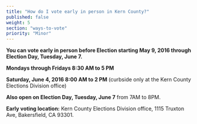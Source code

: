 ```yaml
---
title: "How do I vote early in person in Kern County?"
published: false
weight: 5
section: "ways-to-vote"
priority: "Minor"
---
```


**You can vote early in person before Election starting May 9, 2016 through Election Day, Tuesday, June 7.**  

**Mondays through Fridays 8:30 AM to 5 PM**  

**Saturday, June 4, 2016 8:00 AM to 2 PM** (curbside only at the Kern County Elections Division office)  

**Also open on Election Day, Tuesday, June 7** from 7AM to 8PM.  

**Early voting location:** Kern County Elections Division office, 1115 Truxton Ave, Bakersfield, CA 93301.  
